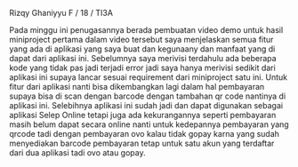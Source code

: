 Rizqy Ghaniyyu F / 18 / TI3A

Pada minggu ini penugasannya berada pembuatan video demo untuk hasil miniproject pertama dalam video tersebut saya menjelaskan semua fitur yang ada di aplikasi yang saya buat dan kegunaany dan manfaat yang di dapat dari aplikasi ini. Sebelumnya saya merivisi terdahulu ada beberapa kode yang tidak pas jadi terjadi error jadi saya hanya merivisi sedikit dari aplikasi ini supaya lancar sesuai requirement dari miniproject satu ini. Untuk fitur dari aplikasi nanti bisa dikembangkan lagi dalam hal pembayaran supaya bisa di scan dengan barcode dengan tambahan qr code nantinya di aplikasi ini. Selebihnya aplikasi ini sudah jadi dan dapat digunakan sebagai aplikasi Selep Online tetapi juga ada kekurangannya seperti pembayaran masih belum dapat secara online nanti untuk kedepannya pembayaran yang qrcode tadi dengan pembayaran ovo kalau tidak gopay karna yang sudah menyediakan barcode pembayaran tetap untuk satu akun yang terdaftar dari dua aplikasi tadi ovo atau gopay.